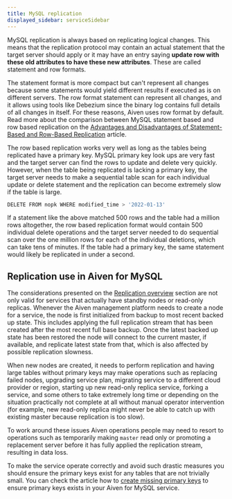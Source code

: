```yaml
---
title: MySQL replication
displayed_sidebar: serviceSidebar
---
```


MySQL replication is always based on replicating logical changes. This means that the replication protocol may contain an actual statement that the target server should apply or it may have an entry saying **update row with these old attributes to have these new attributes**.
These are called statement and row formats.

The statement format is more compact but can't represent all changes
because some statements would yield different results if executed as is
on different servers. The row format statement can represent all
changes, and it allows using tools like Debezium since the binary log
contains full details of all changes in itself. For these reasons, Aiven
uses row format by default. Read more about the comparison between MySQL
statement based and row based replication on the [Advantages and
Disadvantages of Statement-Based and Row-Based
Replication](https://dev.mysql.com/doc/refman/8.0/en/replication-sbr-rbr.html)
article.
<!-- vale off -->
The row based replication works very well as long as the tables being
replicated have a primary key. MySQL primary key look ups are very fast
and the target server can find the rows to update and delete very
quickly. However, when the table being replicated is lacking a primary
key, the target server needs to make a sequential table scan for each
individual update or delete statement and the replication can become
extremely slow if the table is large.
<!-- vale on -->
```bash
DELETE FROM nopk WHERE modified_time > '2022-01-13'
```

If a statement like the above matched 500 rows and the table had a
million rows altogether, the row based replication format would contain
500 individual delete operations and the target server needed to do
sequential scan over the one million rows for each of the individual
deletions, which can take tens of minutes. If the table had a primary
key, the same statement would likely be replicated in under a second.

## Replication use in Aiven for MySQL

The considerations presented on the
[Replication overview](/docs/products/mysql/concepts/mysql-replication) section are not only valid for services that actually have
standby nodes or read-only replicas. Whenever the Aiven management
platform needs to create a node for a service, the node is first
initialized from backup to most recent backed up state. This includes
applying the full replication stream that has been created after the
most recent full base backup. Once the latest backed up state has been
restored the node will connect to the current master, if available, and
replicate latest state from that, which is also affected by possible
replication slowness.

When new nodes are created, it needs to perform replication and having
large tables without primary keys may make operations such as replacing
failed nodes, upgrading service plan, migrating service to a different
cloud provider or region, starting up new read-only replica service,
forking a service, and some others to take extremely long time or
depending on the situation practically not complete at all without
manual operator intervention (for example, new read-only replica might never be
able to catch up with existing master because replication is too slow).

To work around these issues Aiven operations people may need to resort
to operations such as temporarily making `master` read only or promoting
a replacement server before it has fully applied the replication stream,
resulting in data loss.

To make the service operate correctly and avoid such drastic measures
you should ensure the primary keys exist for any tables that are not
trivially small. You can check the article how to
[create missing primary keys](/docs/products/mysql/howto/create-missing-primary-keys) to ensure primary keys exists in your Aiven for MySQL
service.
